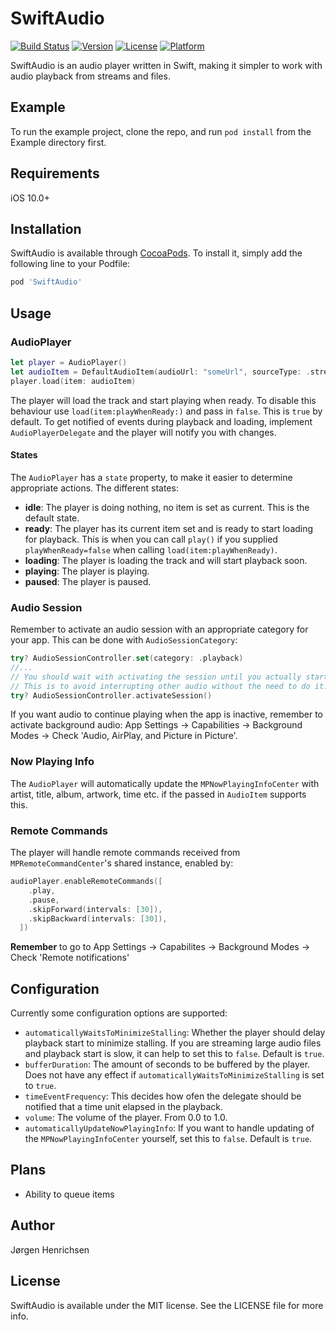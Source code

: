 # SwiftAudio

[![Build Status](https://travis-ci.org/jorgenhenrichsen/SwiftAudio.svg?branch=master)](https://travis-ci.org/jorgenhenrichsen/SwiftAudio)
[![Version](https://img.shields.io/cocoapods/v/SwiftAudio.svg?style=flat)](http://cocoapods.org/pods/SwiftAudio)
[![License](https://img.shields.io/cocoapods/l/SwiftAudio.svg?style=flat)](http://cocoapods.org/pods/SwiftAudio)
[![Platform](https://img.shields.io/cocoapods/p/SwiftAudio.svg?style=flat)](http://cocoapods.org/pods/SwiftAudio)

SwiftAudio is an audio player written in Swift, making it simpler to work with audio playback from streams and files.

## Example

To run the example project, clone the repo, and run `pod install` from the Example directory first.

## Requirements
iOS 10.0+

## Installation

SwiftAudio is available through [CocoaPods](http://cocoapods.org). To install
it, simply add the following line to your Podfile:

```ruby
pod 'SwiftAudio'
```

## Usage

### AudioPlayer
```swift
let player = AudioPlayer()
let audioItem = DefaultAudioItem(audioUrl: "someUrl", sourceType: .stream)
player.load(item: audioItem)
```

The player will load the track and start playing when ready. To disable this behaviour use `load(item:playWhenReady:)` and pass in `false`. This is `true` by default. To get notified of events during playback and loading, implement `AudioPlayerDelegate` and the player will notify you with changes.

#### States
The `AudioPlayer` has a `state` property, to make it easier to determine appropriate actions. The different states:
+ **idle**: The player is doing nothing, no item is set as current. This is the default state.
+ **ready**: The player has its current item set and is ready to start loading for playback. This is when you can call `play()` if you supplied `playWhenReady=false` when calling `load(item:playWhenReady)`.
+ **loading**: The player is loading the track and will start playback soon.
+ **playing**: The player is playing.
+ **paused**: The player is paused.

### Audio Session
Remember to activate an audio session with an appropriate category for your app. This can be done with `AudioSessionCategory`:
```swift
try? AudioSessionController.set(category: .playback)
//...
// You should wait with activating the session until you actually start playback of audio.
// This is to avoid interrupting other audio without the need to do it.
try? AudioSessionController.activateSession()
```

If you want audio to continue playing when the app is inactive, remember to activate background audio:
App Settings -> Capabilities -> Background Modes -> Check 'Audio, AirPlay, and Picture in Picture'.

### Now Playing Info
The `AudioPlayer` will automatically update the `MPNowPlayingInfoCenter` with artist, title, album, artwork, time etc. if the passed in `AudioItem` supports this.

### Remote Commands

The player will handle remote commands received from `MPRemoteCommandCenter`'s shared instance, enabled by:
```swift
audioPlayer.enableRemoteCommands([
    .play,
    .pause,
    .skipForward(intervals: [30]),
    .skipBackward(intervals: [30]),
  ])
```


**Remember** to go to App Settings -> Capabilites -> Background Modes -> Check 'Remote notifications'


## Configuration

Currently some configuration options are supported:
+ `automaticallyWaitsToMinimizeStalling`: Whether the player should delay playback start to minimize stalling. If you are streaming large audio files and playback start is slow, it can help to set this to `false`. Default is `true`.
+ `bufferDuration`: The amount of seconds to be buffered by the player. Does not have any effect if `automaticallyWaitsToMinimizeStalling` is set to `true`.
+ `timeEventFrequency`: This decides how ofen the delegate should be notified that a time unit elapsed in the playback.
+ `volume`: The volume of the player. From 0.0 to 1.0.
+ `automaticallyUpdateNowPlayingInfo`: If you want to handle updating of the `MPNowPlayingInfoCenter` yourself, set this to `false`. Default is `true`.

## Plans
* Ability to queue items

## Author

Jørgen Henrichsen

## License

SwiftAudio is available under the MIT license. See the LICENSE file for more info.
